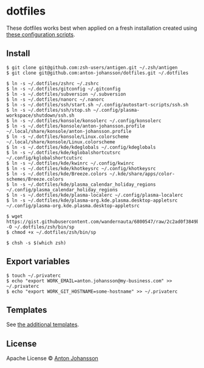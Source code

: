 # dotfiles

These dotfiles works best when applied on a fresh installation created using [these configuration scripts](https://github.com/anton-johansson/linux-configs).


## Install

```shell
$ git clone git@github.com:zsh-users/antigen.git ~/.zsh/antigen
$ git clone git@github.com:anton-johansson/dotfiles.git ~/.dotfiles

$ ln -s ~/.dotfiles/zshrc ~/.zshrc
$ ln -s ~/.dotfiles/gitconfig ~/.gitconfig
$ ln -s ~/.dotfiles/subversion ~/.subversion
$ ln -s ~/.dotfiles/nanorc ~/.nanorc
$ ln -s ~/.dotfiles/ssh/start.sh ~/.config/autostart-scripts/ssh.sh
$ ln -s ~/.dotfiles/ssh/stop.sh ~/.config/plasma-workspace/shutdown/ssh.sh
$ ln -s ~/.dotfiles/konsole/konsolerc ~/.config/konsolerc
$ ln -s ~/.dotfiles/konsole/anton-johansson.profile ~/.local/share/konsole/anton-johansson.profile
$ ln -s ~/.dotfiles/konsole/Linux.colorscheme ~/.local/share/konsole/Linux.colorscheme
$ ln -s ~/.dotfiles/kde/kdeglobals ~/.config/kdeglobals
$ ln -s ~/.dotfiles/kde/kglobalshortcutsrc ~/.config/kglobalshortcutsrc
$ ln -s ~/.dotfiles/kde/kwinrc ~/.config/kwinrc
$ ln -s ~/.dotfiles/kde/khotkeysrc ~/.config/khotkeysrc
$ ln -s ~/.dotfiles/kde/Breeze.colors ~/.kde/share/apps/color-schemes/Breeze.colors
$ ln -s ~/.dotfiles/kde/plasma_calendar_holiday_regions ~/.config/plasma_calendar_holiday_regions
$ ln -s ~/.dotfiles/kde/plasma-localerc ~/.config/plasma-localerc
$ ln -s ~/.dotfiles/kde/plasma-org.kde.plasma.desktop-appletsrc ~/.config/plasma-org.kde.plasma.desktop-appletsrc

$ wget https://gist.githubusercontent.com/wandernauta/6800547/raw/2c2ad0f3849b1b1cd1116b80718d986f1c1e7966/sp -O ~/.dotfiles/zsh/bin/sp
$ chmod +x ~/.dotfiles/zsh/bin/sp

$ chsh -s $(which zsh)
```


## Export variables

```shell
$ touch ~/.privaterc
$ echo "export WORK_EMAIL=anton.johansson@my-business.com" >> ~/.privaterc
$ echo "export WORK_GIT_HOSTNAME=some-hostname" >> ~/.privaterc
```


## Templates

See [the additional templates](./templates/).


## License

Apache License © [Anton Johansson](https://github.com/anton-johansson)

